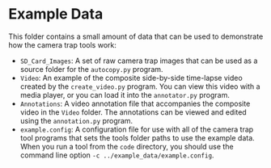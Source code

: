 # Example Data 

This folder contains a small amount of data that can be used to demonstrate how the camera trap tools work:
- ```SD_Card_Images```: A set of raw camera trap images that can be used as a source folder for the ```autocopy.py``` program. 
- ```Video```: An example of the composite side-by-side time-lapse video created by the ```create_video.py``` program.  You can view this video with a media player, or you can load it into the ```annotator.py``` program.
- ```Annotations```: A video annotation file that accompanies the composite video in the ```Video``` folder.  The annotations can be viewed and edited using the ```annotation.py``` program.
- ```example.config```: A configuration file for use with all of the camera trap tool programs that sets the tools folder paths to use the example data.  When you run a tool from the ```code``` directory, you should use the command line option ```-c ../example_data/example.config```.
